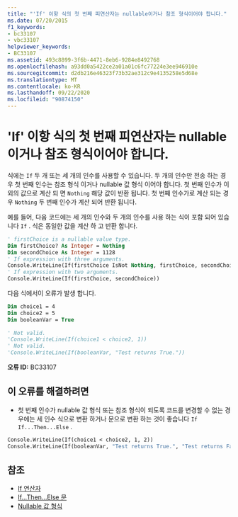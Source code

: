 ```yaml
---
title: "'If' 이항 식의 첫 번째 피연산자는 nullable이거나 참조 형식이어야 합니다."
ms.date: 07/20/2015
f1_keywords:
- bc33107
- vbc33107
helpviewer_keywords:
- BC33107
ms.assetid: 493c8899-3f6b-4471-8eb6-9284e8492768
ms.openlocfilehash: a93dd0a5422ce2a01a01c6fc77224e3ee946910e
ms.sourcegitcommit: d2db216e46323f73b32ae312c9e4135258e5d68e
ms.translationtype: MT
ms.contentlocale: ko-KR
ms.lasthandoff: 09/22/2020
ms.locfileid: "90874150"
---
```

# <a name="first-operand-in-a-binary-if-expression-must-be-nullable-or-a-reference-type"></a>'If' 이항 식의 첫 번째 피연산자는 nullable이거나 참조 형식이어야 합니다.

식에는 `If` 두 개 또는 세 개의 인수를 사용할 수 있습니다. 두 개의 인수만 전송 하는 경우 첫 번째 인수는 참조 형식 이거나 nullable 값 형식 이어야 합니다. 첫 번째 인수가 이외의 값으로 계산 되 면 `Nothing` 해당 값이 반환 됩니다. 첫 번째 인수가로 계산 되는 경우 `Nothing` 두 번째 인수가 계산 되어 반환 됩니다.  
  
 예를 들어, 다음 코드에는 세 개의 인수와 두 개의 인수를 사용 하는 식이 포함 되어 있습니다 `If` . 식은 동일한 값을 계산 하 고 반환 합니다.  
  
```vb  
' firstChoice is a nullable value type.  
Dim firstChoice? As Integer = Nothing  
Dim secondChoice As Integer = 1128  
' If expression with three arguments.  
Console.WriteLine(If(firstChoice IsNot Nothing, firstChoice, secondChoice))  
' If expression with two arguments.  
Console.WriteLine(If(firstChoice, secondChoice))  
```  
  
 다음 식에서이 오류가 발생 합니다.  
  
```vb  
Dim choice1 = 4  
Dim choice2 = 5  
Dim booleanVar = True  
  
' Not valid.  
'Console.WriteLine(If(choice1 < choice2, 1))  
' Not valid.  
'Console.WriteLine(If(booleanVar, "Test returns True."))  
```  
  
 **오류 ID:** BC33107  
  
## <a name="to-correct-this-error"></a>이 오류를 해결하려면  
  
- 첫 번째 인수가 nullable 값 형식 또는 참조 형식이 되도록 코드를 변경할 수 없는 경우에는 세 인수 식으로 변환 하거나 문으로 변환 하는 것이 좋습니다 `If` `If...Then...Else` .  
  
```vb  
Console.WriteLine(If(choice1 < choice2, 1, 2))  
Console.WriteLine(If(booleanVar, "Test returns True.", "Test returns False."))  
```  
  
## <a name="see-also"></a>참조

- [If 연산자](../operators/if-operator.md)
- [If...Then...Else 문](../statements/if-then-else-statement.md)
- [Nullable 값 형식](../../programming-guide/language-features/data-types/nullable-value-types.md)
